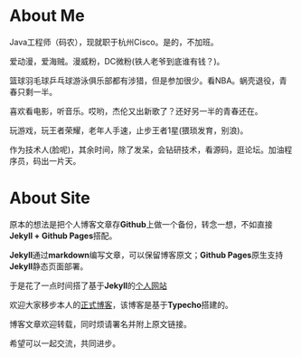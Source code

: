 # About Me

Java工程师（码农），现就职于杭州Cisco。是的，不加班。

爱动漫，爱海贼。漫威粉，DC微粉(铁人老爷到底谁有钱？)。

篮球羽毛球乒乓球游泳俱乐部都有涉猎，但是参加很少。看NBA。蜗壳退役，青春只剩一半。

喜欢看电影，听音乐。哎哟，杰伦又出新歌了？还好另一半的青春还在。

玩游戏，玩王者荣耀，老年人手速，止步王者1星(猥琐发育，别浪)。

作为技术人(脸呢)，其余时间，除了发呆，会钻研技术，看源码，逛论坛。加油程序员，码出一片天。


# About Site

原本的想法是把个人博客文章存**Github**上做一个备份，转念一想，不如直接**Jekyll + Github Pages**搭配。

**Jekyll**通过**markdown**编写文章，可以保留博客原文；**Github Pages**原生支持**Jekyll**静态页面部署。

于是花了一点时间搭了基于**Jekyll**的[个人网站](https://chingjustwe.github.io)

欢迎大家移步本人的[正式博客](https://www.nightfield.com.cn)，该博客是基于**Typecho**搭建的。

博客文章欢迎转载，同时烦请署名并附上原文链接。

希望可以一起交流，共同进步。